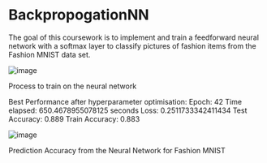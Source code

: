 # BackpropogationNN
The goal of this coursework is to implement and train a feedforward neural network with a softmax layer to classify pictures of fashion items from the Fashion MNIST data set.

![image](https://user-images.githubusercontent.com/12696541/158090224-4ae1ea7d-95b0-4c74-9578-80afcc4a7b3b.png)

Process to train on the neural network

Best Performance after hyperparameter optimisation:
  Epoch: 42
  Time elapsed: 650.4678955078125 seconds
  Loss: 0.2511733342411434
  Test Accuracy: 0.889
  Train Accuracy: 0.883

![image](https://user-images.githubusercontent.com/12696541/158090159-9496ad4f-8097-4577-80f6-356f7ae2c3c7.png)

Prediction Accuracy from the Neural Network for Fashion MNIST
